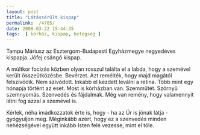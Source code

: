 ```yaml
---
layout: post
title: "Látássérült kispap"
permalink:  /4705/ 
date: 2008-03-22 15:44:35
tags:  [ kórház, kispap, betegség ] 
---
```

Tampu Máriusz az Esztergom-Budapesti Egyházmegye negyedéves kispapja. Jófej csángó kispap.

A múltkor focizás közben olyan rosszul találta el a labda, hogy a szemével került összeütközésbe. Bevérzet. Azt remélték, hogy majd magától felszívódik. Nem szívódott. Inkább el kezdett leválni a retina. Több mint egy hónapja történt az eset. Most is kórházban van. Szemműtét. Szörnyű szemnyomás. Szenvedés és fájdalmak. Még van remény, hogy valamennyit látni fog azzal a szemével is.

Kérlek, néha imádkozzatok érte is, hogy - ha az Úr is jónak látja - gyógyuljon meg. Méginkább azért, hogy ez a szenvedés minden nehézségével együtt inkább Isten felé vezesse, mint el tőle.



<!--break-->  
&nbsp;

